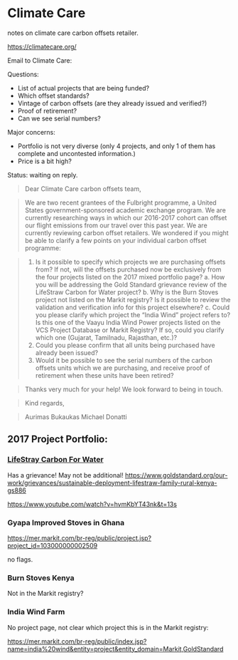 # Climate Care

notes on climate care carbon offsets retailer.


https://climatecare.org/


Email to Climate Care:

Questions:

* List of actual projects that are being funded?
* Which offset standards?
* Vintage of carbon offsets (are they already issued and verified?)
* Proof of retirement?
* Can we see serial numbers?

Major concerns: 

* Portfolio is not very diverse (only 4 projects, and only 1 of them has complete and uncontested information.)
* Price is a bit high?

Status: waiting on reply.

>Dear Climate Care carbon offsets team,

>We are two recent grantees of the Fulbright programme, a United States government-sponsored academic exchange program. We are currently researching ways in which our 2016-2017 cohort can offset our flight emissions from our travel over this past year. We are currently reviewing carbon offset retailers. We wondered if you might be able to clarify a few points on your individual carbon offset programme:

>1. Is it possible to specify which projects we are purchasing offsets from? If not, will the offsets purchased now be exclusively from the four projects listed on the 2017 mixed portfolio page?
a.  How you will be addressing the Gold Standard grievance review of the LifeStraw Carbon for Water project? 
b.  Why is the Burn Stoves project not listed on the Markit registry? Is it possible to review the validation and verification info for this project elsewhere?
c.  Could you please clarify which project the “India Wind” project refers to? Is this one of the Vaayu India Wind Power projects listed on the VCS Project Database or Markit Registry? If so, could you clarify which one (Gujarat, Tamilnadu, Rajasthan, etc.)?
>2. Could you please confirm that all units being purchased have already been issued? 
>3. Would it be possible to see the serial numbers of the carbon offsets units which we are purchasing, and receive proof of retirement when these units have been retired?

>Thanks very much for your help! We look forward to being in touch.

>Kind regards,

>Aurimas Bukaukas 
Michael Donatti




## 2017 Project Portfolio:

### [LifeStray Carbon For Water](https://mer.markit.com/br-reg/public/project.jsp?project_id=103000000002043)

Has a grievance! May not be additional! https://www.goldstandard.org/our-work/grievances/sustainable-deployment-lifestraw-family-rural-kenya-gs886

https://www.youtube.com/watch?v=hvmKbYT43nk&t=13s

### Gyapa Improved Stoves in Ghana

https://mer.markit.com/br-reg/public/project.jsp?project_id=103000000002509

no flags.

### Burn Stoves Kenya

Not in the Markit registry?


### India Wind Farm 

No project page, not clear which project this is in the Markit registry:

https://mer.markit.com/br-reg/public/index.jsp?name=india%20wind&entity=project&entity_domain=Markit,GoldStandard

